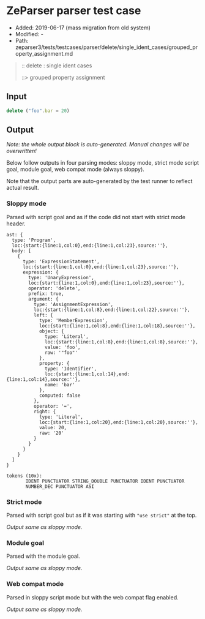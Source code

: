 # ZeParser parser test case

- Added: 2019-06-17 (mass migration from old system)
- Modified: -
- Path: zeparser3/tests/testcases/parser/delete/single_ident_cases/grouped_property_assignment.md

> :: delete : single ident cases
>
> ::> grouped property assignment

## Input

`````js
delete ("foo".bar = 20)
`````

## Output

_Note: the whole output block is auto-generated. Manual changes will be overwritten!_

Below follow outputs in four parsing modes: sloppy mode, strict mode script goal, module goal, web compat mode (always sloppy).

Note that the output parts are auto-generated by the test runner to reflect actual result.

### Sloppy mode

Parsed with script goal and as if the code did not start with strict mode header.

`````
ast: {
  type: 'Program',
  loc:{start:{line:1,col:0},end:{line:1,col:23},source:''},
  body: [
    {
      type: 'ExpressionStatement',
      loc:{start:{line:1,col:0},end:{line:1,col:23},source:''},
      expression: {
        type: 'UnaryExpression',
        loc:{start:{line:1,col:0},end:{line:1,col:23},source:''},
        operator: 'delete',
        prefix: true,
        argument: {
          type: 'AssignmentExpression',
          loc:{start:{line:1,col:8},end:{line:1,col:22},source:''},
          left: {
            type: 'MemberExpression',
            loc:{start:{line:1,col:8},end:{line:1,col:18},source:''},
            object: {
              type: 'Literal',
              loc:{start:{line:1,col:8},end:{line:1,col:8},source:''},
              value: 'foo',
              raw: '"foo"'
            },
            property: {
              type: 'Identifier',
              loc:{start:{line:1,col:14},end:{line:1,col:14},source:''},
              name: 'bar'
            },
            computed: false
          },
          operator: '=',
          right: {
            type: 'Literal',
            loc:{start:{line:1,col:20},end:{line:1,col:20},source:''},
            value: 20,
            raw: '20'
          }
        }
      }
    }
  ]
}

tokens (10x):
       IDENT PUNCTUATOR STRING_DOUBLE PUNCTUATOR IDENT PUNCTUATOR
       NUMBER_DEC PUNCTUATOR ASI
`````

### Strict mode

Parsed with script goal but as if it was starting with `"use strict"` at the top.

_Output same as sloppy mode._

### Module goal

Parsed with the module goal.

_Output same as sloppy mode._

### Web compat mode

Parsed in sloppy script mode but with the web compat flag enabled.

_Output same as sloppy mode._
